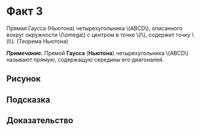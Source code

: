 # Факт 3


Прямая Гаусса (Ньютона) четырехугольника \\(ABCD\\), описанного вокруг 
окружности \\(\omega\\) с центром в точке \\(I\\),  содержит точку 
\\(I\\). (Теорема Ньютона)

***Примечание.*** Прямой **Гаусса** (**Ньютона**) четырехугольника 
\\(ABCD\\) называют прямую, содержащую середины его диагоналей.

## Рисунок

## Подсказка

## Доказательство
